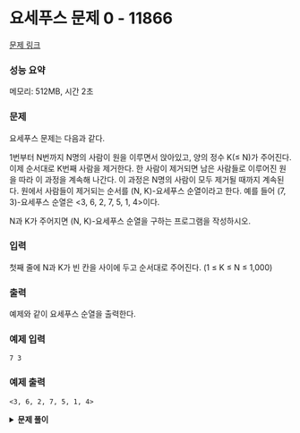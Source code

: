 # 요세푸스 문제 0 - 11866

[문제 링크](https://www.acmicpc.net/problem/11866)

### 성능 요약

메모리: 512MB, 시간 2초

### 문제

요세푸스 문제는 다음과 같다.

1번부터 N번까지 N명의 사람이 원을 이루면서 앉아있고, 양의 정수 K(≤ N)가 주어진다. 이제 순서대로 K번째 사람을 제거한다. 한 사람이 제거되면 남은 사람들로 이루어진 원을 따라 이 과정을 계속해 나간다. 이 과정은 N명의 사람이 모두 제거될 때까지 계속된다. 원에서 사람들이 제거되는 순서를 (N, K)-요세푸스 순열이라고 한다. 예를 들어 (7, 3)-요세푸스 순열은 <3, 6, 2, 7, 5, 1, 4>이다.

N과 K가 주어지면 (N, K)-요세푸스 순열을 구하는 프로그램을 작성하시오.

### 입력

첫째 줄에 N과 K가 빈 칸을 사이에 두고 순서대로 주어진다. (1 ≤ K ≤ N ≤ 1,000)

### 출력

예제와 같이 요세푸스 순열을 출력한다.

### 예제 입력

```
7 3
```

### 예제 출력

```
<3, 6, 2, 7, 5, 1, 4>
```

<details><summary><b>문제 풀이</b></summary>
<div markdown="1">

</div>
</details>
